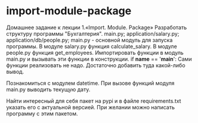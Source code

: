 # import-module-package
Домашнее задание к лекции 1.«Import. Module. Package»
Разработать структуру программы "Бухгалтерия".
main.py;
application/salary.py;
application/db/people.py;
main.py - основной модуль для запуска программы.
В модуле salary.py функция calculate_salary.
В модуле people.py функция get_employees.
Импортировать функции в модуль main.py и вызывать эти функции в конструкции.
if __name__ == '__main__':
Сами функции реализовать не надо. Достаточно добавить туда какой-либо вывод.

Познакомиться с модулем datetime. При вызове функций модуля main.py выводить текущую дату.

Найти интересный для себя пакет на pypi и в файле requirements.txt указать его с актуальной версией. При желании можно написать программу с этим пакетом.

